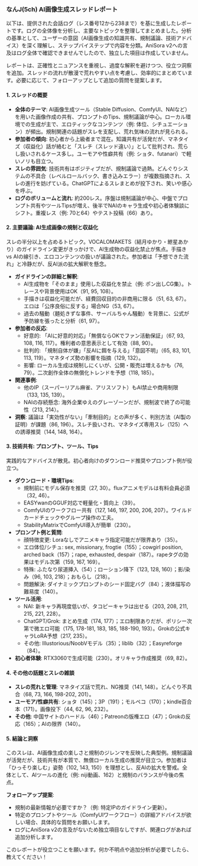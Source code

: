 ### なんJ(5ch) AI画像生成スレッドレポート

以下は、提供された会話ログ（レス番号12から238まで）を基に生成したレポートです。ログの全体像を分析し、主要なトピックを整理してまとめました。分析の基準として、ユーザーの意図（AI画像生成の知識共有、規制議論、技術アドバイス）を深く理解し、ステップバイステップで内容を分類。AniSora v2への言及はログ全体で確認できませんでしたので、独立した項目は作成していません。

レポートは、正確性とニュアンスを重視し、過度な解釈を避けつつ、役立つ洞察を追加。スレッドの流れが散漫で荒れやすい点を考慮し、効率的にまとめています。必要に応じて、フォローアップとして追加の質問を提案します。

#### 1. スレッドの概要
- **全体のテーマ**: AI画像生成ツール（Stable Diffusion、ComfyUI、NAIなど）を用いた画像作成の共有、プロンプトのTips、規制議論が中心。ローカル環境での生成が主で、エロティックなコンテンツ（例: 体位、シチュエーション）が頻出。規制関連の話題がスレを支配し、荒れ気味の流れが見られる。
- **参加者の傾向**: 初心者から上級者まで混在。知識共有が活発だが、マネタイズ（収益化）話が絡むと「スレチ（スレッド違い）」として批判され、荒らし扱いされるケース多し。ユーモアや性癖共有（例: ショタ、futanari）で軽いノリも目立つ。
- **スレの雰囲気**: 技術共有はポジティブだが、規制議論で過熱。どんぐりシステムの不具合（レベルロールバック、書き込みエラー）が複数指摘され、スレの進行を妨げている。ChatGPTによるスレまとめが投下され、笑いや感心を呼ぶ。
- **ログのボリュームと流れ**: 約200レス。序盤は規制議論が中心、中盤でプロンプト共有やツールTipsが増え、後半でNAIのキャラ生成や初心者体験談にシフト。重複レス（例: 70と64）やテスト投稿（66）あり。

#### 2. 主要議論: AI生成画像の規制と収益化
スレの半分以上を占めるトピック。VOCALOMAKETS（結月ゆかり・紲星あかり）のガイドライン変更がきっかけで、AI生成物の収益化禁止が焦点。手描き vs AIの線引き、エロコンテンツの扱いが議論された。参加者は「予想できた流れ」と冷静だが、反AI派の拡大解釈を懸念。

- **ガイドラインの詳細と解釈**:
  - AI生成物を「そのまま」使用した収益化を禁止（例: ポン出しCG集）。トレースや背景使用はOK（91, 95, 108）。
  - 手描きは収益化可能だが、経費回収目的の非商用に限る（51, 63, 67）。エロは「公序良俗に反する」場合NG（53, 67）。
  - 過去の騒動（麺処きずな事件、サーバルちゃん騒動）を背景に、公式が予防線を張ったと分析（61, 97）。
- **参加者の反応**:
  - 好意的: 「AIに好意的対応」「無償ならOKでファン活動保証」（67, 93, 108, 116, 117）。権利者の意思表示として有効（88, 90）。
  - 批判的: 「規制自体が嫌」「反AIに餌を与える」「意図不明」（65, 83, 101, 113, 119）。マネタイズ勢の影響を指摘（129, 132）。
  - 影響: ローカル生成は規制しにくいが、公開・販売は増えるかも（76, 79）。二次創作全体の無償化トレンドを予想（118, 185）。
- **関連事例**:
  - 他のIP（スーパーリアル麻雀、アリスソフト）もAI禁止や商用制限（133, 135, 139）。
  - NAIの存続懸念: 海外企業ゆえのグレーゾーンだが、規制波で終了の可能性（213, 214）。
- **洞察**: 議論は「実効性がない」「牽制目的」との声が多く、判別方法（AI製の証明）が課題（86, 196）。スレチ扱いされ、マネタイズ専用スレ（125）への誘導推奨（144, 148, 164）。

#### 3. 技術共有: プロンプト、ツール、Tips
実践的なアドバイスが散見。初心者向けのダウンロード推奨やプロンプト例が役立つ。

- **ダウンロード・環境Tips**:
  - 規制前にモデル保存を推奨（27, 30）。fluxアニメモデルは有料会員必須（32, 46）。
  - EASYwanのGGUF対応で軽量化・質向上（39）。
  - ComfyUIのワークフロー共有（127, 146, 197, 200, 206, 207）。ワイルドカードチェックやグループ操作の工夫。
  - StabilityMatrixでComfyUI導入が簡単（230）。
- **プロンプト例と質問**:
  - 顔特徴変更: Loraなしでアニメキャラ指定可能だが限界あり（35）。
  - エロ体位/シチュ: sex, missionary, frogtie（155）；cowgirl position, arched back（157）；rape, exhausted, despair（187）。rapeタグの効果はモデル次第（159, 167, 169）。
  - 特殊: ふたなり尿道挿入（54）；ローション降下（123, 128, 160）；影/染み（96, 103, 218）；おもらし（218）。
  - 問題解決: ダイナミックプロンプトのシード固定バグ（84）；液体描写の難易度（140）。
- **ツール活用**:
  - NAI: 新キャラ再現度低いが、タコピーキャラは出せる（203, 208, 211, 215, 221, 228）。
  - ChatGPT/Grok: まとめ生成（174, 177）；エロ制限ありだが、ポリシー次第で微エロ可能（175, 178-181, 183, 185, 188-190, 193）。Grokの公式キャラLoRA予想（217, 235）。
  - その他: Illustorious/NoobVモデル（35）；liblib（32）；Easyreforge（84）。
- **初心者体験**: RTX3060で生成可能（230）。オリキャラ作成推奨（69, 82）。

#### 4. その他の話題とスレの雑談
- **スレの荒れと管理**: マネタイズ話で荒れ、NG推奨（141, 148）。どんぐり不具合（68, 73, 166, 198-202, 201）。
- **ユーモア/性癖共有**: ショタ（145）；3P（191）；モルペコ（170）；kindle百合本（171）。画像投下（44, 62, 96, 232）。
- **その他**: 中国サイトのハードル（46）；Patreonの版権エロ（47）；Grokの反応（165）；AIの限界（140）。

#### 5. 結論と洞察
このスレは、AI画像生成の楽しさと規制のジレンマを反映した典型例。規制議論が活発だが、技術共有が本質で、無償ローカル生成の推奨が目立つ。参加者は「ひっそり楽しむ」姿勢（102, 143, 150）を理想とし、反AIの拡大を警戒。全体として、AIツールの進化（例: niji動画、162）と規制のバランスが今後の焦点。

**フォローアップ提案**: 
- 規制の最新情報が必要ですか？（例: 特定IPのガイドライン更新）。
- 特定のプロンプトやツール（ComfyUIワークフロー）の詳細アドバイスが欲しい場合、具体的な質問をお願いします。
- ログにAniSora v2の言及がないため独立項目なしですが、関連ログがあれば追加分析します。

このレポートが役立つことを願います。何か不明点や追加分析が必要でしたら、教えてください！